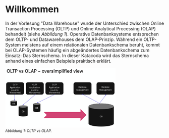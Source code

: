 # Willkommen

In der Vorlesung "Data Warehouse" wurde der Unterschied zwischen Online Transaction Processing (OLTP) und Online Analytical Processing (OLAP) behandelt (siehe _Abbildung 1_).
Operative Datenbanksysteme entsprechen dem OLTP- und Datawarehouses dem OLAP-Prinzip.
Während ein OLTP-System meistens auf einem relationalen Datenbankschema beruht, kommt bei OLAP-Systemen häufig ein abgeändertes Datenbankschema zum Einsatz: Das Sternschema.
In dieser Katacoda wird das Sternschema anhand eines einfachen Beispiels praktisch erklärt.

<img src="assets/Vorlesungsbezug.png" alt="OLAP Data Cube Beispiel" style="max-width: 350px; display: block">
<i style="font-size: 80%">Abbildung 1: OLTP vs OLAP.</i>